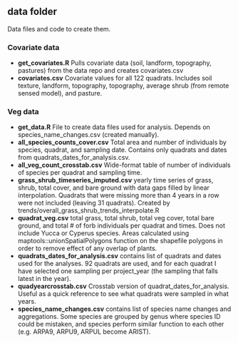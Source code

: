 ## data folder
Data files and code to create them.

### Covariate data
* __get_covariates.R__ Pulls covariate data (soil, landform, topography, pastures) from the data repo and creates covariates.csv
* __covariates.csv__ Covariate values for all 122 quadrats. Includes soil texture, landform, topography, topography, average shrub (from remote sensed model), and pasture.

### Veg data
* __get_data.R__ File to create data files used for analysis. Depends on species_name_changes.csv (created manually). 
* __all_species_counts_cover.csv__ Total area and number of individuals by species, quadrat, and sampling date. Contains only quadrats and dates from quadrats_dates_for_analysis.csv. 
* __all_veg_count_crosstab.csv__ Wide-format table of number of individuals of species per quadrat and sampling time. 
* __grass_shrub_timeseries_imputed.csv__ yearly time series of grass, shrub, total cover, and bare ground with data gaps filled by linear interpolation. Quadrats that were missing more than 4 years in a row were not included (leaving 31 quadrats). Created by trends/overall_grass_shrub_trends_interpolate.R
* __quadrat_veg.csv__ total grass, total shrub, total veg cover, total bare ground, and total # of forb individuals per quadrat and times. Does not include Yucca or Cyperus species. Areas calculated using maptools::unionSpatialPolygons function on the shapefile polygons in order to remove effect of any overlap of plants. 
* __quadrats_dates_for_analysis.csv__ contains list of quadrats and dates used for the analyses. 92 quadrats are used, and for each quadrat I have selected one sampling per project_year (the sampling that falls latest in the year). 
* __quadyearcrosstab.csv__ Crosstab version of quadrat_dates_for_analysis. Useful as a quick reference to see what quadrats were sampled in what years. 
* __species_name_changes.csv__ contains list of species name changes and aggregations. Some species are grouped by genus where species ID could be mistaken, and species perform similar function to each other (e.g. ARPA9, ARPU9, ARPUL become ARIST). 
